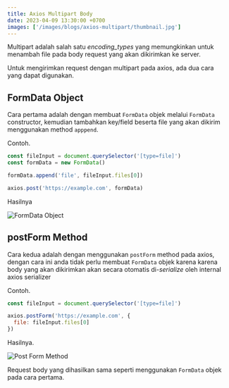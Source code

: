 ```yaml
---
title: Axios Multipart Body
date: 2023-04-09 13:30:00 +0700
images: ['/images/blogs/axios-multipart/thumbnail.jpg']
---
```


Multipart adalah salah satu *encoding_types* yang memungkinkan untuk menambah file pada body request yang akan dikirimkan ke server.

Untuk mengirimkan request dengan multipart pada axios, ada dua cara yang dapat digunakan.

## FormData Object

Cara pertama adalah dengan membuat `FormData` objek melalui `FormData` constructor, kemudian tambahkan key/field beserta file yang akan dikirim menggunakan method `apppend`.

Contoh.

```js
const fileInput = document.querySelector('[type=file]')
const formData = new FormData()

formData.append('file', fileInput.files[0])

axios.post('https://example.com', formData)
```

Hasilnya

![FormData Object](/images/blogs/axios-multipart/form-data-object.png)

## postForm Method

Cara kedua adalah dengan menggunakan `postForm` method pada axios, dengan cara ini anda tidak perlu membuat `FormData` objek karena karena body yang akan dikirimkan akan secara otomatis di-*serialize* oleh internal axios serializer

Contoh.

```js
const fileInput = document.querySelector('[type=file]')

axios.postForm('https://example.com', {
  file: fileInput.files[0]
})
```

Hasilnya.

![Post Form Method](/images/blogs/axios-multipart/post-form-method.png)

Request body yang dihasilkan sama seperti menggunakan `FormData` objek pada cara pertama.
